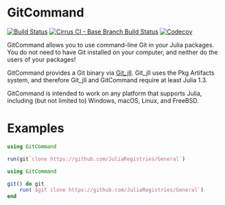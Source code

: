 # GitCommand

[![Build Status](https://travis-ci.com/bcbi/GitCommand.jl.svg?branch=master)](https://travis-ci.com/bcbi/GitCommand.jl)
[![Cirrus CI - Base Branch Build Status](https://img.shields.io/cirrus/github/bcbi/GitCommand.jl)](https://cirrus-ci.com/github/bcbi/GitCommand.jl)
[![Codecov](https://codecov.io/gh/bcbi/GitCommand.jl/branch/master/graph/badge.svg)](https://codecov.io/gh/bcbi/GitCommand.jl)

GitCommand allows you to use command-line Git in your Julia packages. You do
not need to have Git installed on your computer, and neither do the users of
your packages!

GitCommand provides a Git binary via
[Git_jll](https://github.com/JuliaBinaryWrappers/Git_jll.jl).
Git_jll uses the Pkg Artifacts system, and therefore Git_jll and GitCommand
require at least Julia 1.3.

GitCommand is intended to work on any platform that supports Julia,
including (but not limited to) Windows, macOS, Linux, and FreeBSD.

# Examples

```julia
using GitCommand

run(git`clone https://github.com/JuliaRegistries/General`)
```

```julia
using GitCommand

git() do git
    run(`$git clone https://github.com/JuliaRegistries/General`)
end
```
